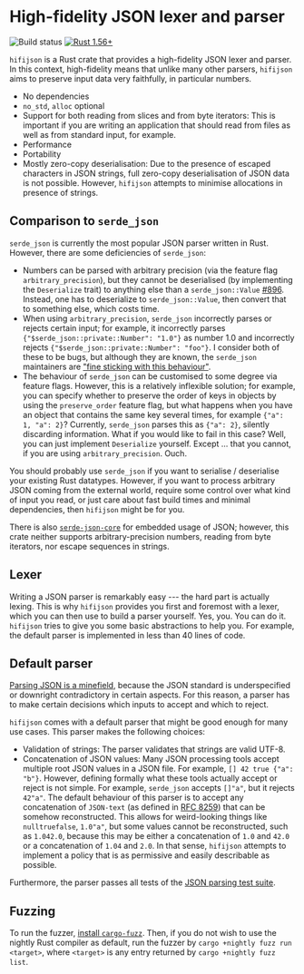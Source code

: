 # High-fidelity JSON lexer and parser

![Build status](https://github.com/01mf02/hifijson/workflows/Rust/badge.svg)
[![Rust 1.56+](https://img.shields.io/badge/rust-1.56+-orange.svg)](https://www.rust-lang.org)

`hifijson` is a Rust crate that provides a high-fidelity JSON lexer and parser.
In this context, high-fidelity means that unlike many other parsers,
`hifijson` aims to preserve input data very faithfully, in particular numbers.

* No dependencies
* `no_std`, `alloc` optional
* Support for both reading from slices and from byte iterators:
  This is important if you are writing an application that should
  read from files as well as from standard input, for example.
* Performance
* Portability
* Mostly zero-copy deserialisation:
  Due to the presence of escaped characters in JSON strings,
  full zero-copy deserialisation of JSON data is not possible.
  However, `hifijson` attempts to minimise allocations in presence of strings.


## Comparison to `serde_json`

`serde_json` is currently the most popular JSON parser written in Rust.
However, there are some deficiencies of `serde_json`:

* Numbers can be parsed with arbitrary precision
  (via the feature flag `arbitrary_precision`),
  but they cannot be deserialised (by implementing the `Deserialize` trait)
  to anything else than a `serde_json::Value`
  [#896](https://github.com/serde-rs/json/issues/896).
  Instead, one has to deserialize to `serde_json::Value`,
  then convert that to something else, which costs time.
* When using `arbitrary_precision`, 
  `serde_json` incorrectly parses or rejects certain input;
  for example, it
  incorrectly  parses `{"$serde_json::private::Number": "1.0"}` as number 1.0 and
  incorrectly rejects `{"$serde_json::private::Number": "foo"}`.
  I consider both of these to be bugs, but although they are known,
  the `serde_json` maintainers are
  ["fine sticking with this behaviour"](https://github.com/serde-rs/json/issues/826#issuecomment-1019360407).
* The behaviour of `serde_json` can be customised to some degree via feature flags.
  However, this is a relatively inflexible solution;
  for example, you can specify whether to preserve the order of
  keys in objects by using the `preserve_order` feature flag,
  but what happens when you have an object that contains the same key several times,
  for example `{"a": 1, "a": 2}`?
  Currently, `serde_json` parses this as `{"a": 2}`, silently discarding information.
  What if you would like to fail in this case?
  Well, you can just implement `Deserialize` yourself.
  Except ... that you cannot, if you are using `arbitrary_precision`.
  Ouch.

You should probably use `serde_json` if you want to
serialise / deserialise your existing Rust datatypes.
However, if you want to
process arbitrary JSON coming from the external world,
require some control over what kind of input you read, or
just care about fast build times and minimal dependencies,
then `hifijson` might be for you.

There is also [`serde-json-core`] for embedded usage of JSON;
however, this crate neither supports
arbitrary-precision numbers,
reading from byte iterators, nor
escape sequences in strings.


## Lexer

Writing a JSON parser is remarkably easy --- the hard part is actually lexing.
This is why `hifijson` provides you first and foremost with a lexer,
which you can then use to build a parser yourself.
Yes, you. You can do it.
`hifijson` tries to give you some basic abstractions to help you.
For example, the default parser is implemented in less than 40 lines of code.


## Default parser

[Parsing JSON is a minefield](http://seriot.ch/projects/parsing_json.html),
because the JSON standard is underspecified or downright contradictory in certain aspects.
For this reason, a parser has to make certain decisions
which inputs to accept and which to reject.

`hifijson` comes with a default parser that might be good enough for many use cases.
This parser makes the following choices:

* Validation of strings:
  The parser validates that strings are valid UTF-8.
* Concatenation of JSON values:
  Many JSON processing tools accept multiple root JSON values in a JSON file.
  For example, `[] 42 true {"a": "b"}`.
  However, defining formally what these tools actually accept or reject is not simple.
  For example, `serde_json` accepts `[]"a"`, but it rejects `42"a"`.
  The default behaviour of this parser is to accept any concatenation of
  `JSON-text` (as defined in [RFC 8259]) that can be somehow reconstructed.
  This allows for weird-looking things like `nulltruefalse`, `1.0"a"`,
  but some values cannot be reconstructed, such as `1.042.0`, because this may be either
  a concatenation of `1.0` and `42.0` or
  a concatenation of `1.04` and `2.0`.
  In that sense, `hifijson` attempts to implement a policy that is
  as permissive and easily describable as possible.

Furthermore, the parser passes all tests of the
[JSON parsing test suite](https://github.com/nst/JSONTestSuite).


## Fuzzing

To run the fuzzer, [install `cargo-fuzz`](https://rust-fuzz.github.io/book/cargo-fuzz/setup.html).
Then, if you do not wish to use the nightly Rust compiler as default,
run the fuzzer by `cargo +nightly fuzz run <target>`, where
`<target>` is any entry returned by `cargo +nightly fuzz list`.


[`serde-json-core`]: https://github.com/rust-embedded-community/serde-json-core
[RFC 8259]: https://www.rfc-editor.org/rfc/rfc8259
